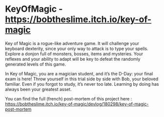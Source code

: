 # KeyOfMagic - https://bobtheslime.itch.io/key-of-magic

Key of Magic is a rogue-like adventure game. It will challenge your keyboard dexterity, since your only way to attack is to type your spells. Explore a donjon full of monsters, bosses, items and mysteries. Your reflexes and your ability to adapt will be key to defeat the randomly generated levels of this game.

In Key of Magic, you are a magician student, and it’s the D-Day: your final exam is here! Throw yourself in this trial side by side with Bob, your beloved familiar. Even if you forgot to study, it’s never too late. Learning by doing has always been your greatest asset.

You can find the full (french) post-mortem of this project here : https://bobtheslime.itch.io/key-of-magic/devlog/180298/key-of-magic-post-mortem

